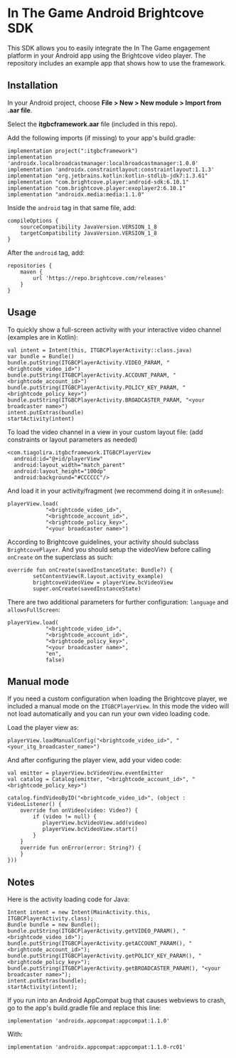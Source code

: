 # In The Game Android Brightcove SDK

This SDK allows you to easily integrate the In The Game engagement platform in your Android app using the Brightcove video player.
The repository includes an example app that shows how to use the framework.


## Installation

In your Android project, choose **File > New > New module > Import from .aar file**. 

Select the **itgbcframework.aar** file (included in this repo).

Add the following imports (if missing) to your app's build.gradle:

```
implementation project(":itgbcframework")
implementation 'androidx.localbroadcastmanager:localbroadcastmanager:1.0.0'
implementation 'androidx.constraintlayout:constraintlayout:1.1.3'
implementation "org.jetbrains.kotlin:kotlin-stdlib-jdk7:1.3.61"
implementation "com.brightcove.player:android-sdk:6.10.1"
implementation "com.brightcove.player:exoplayer2:6.10.1"
implementation "androidx.media:media:1.1.0"
```

Inside the `android` tag in that same file, add:

```
compileOptions {
    sourceCompatibility JavaVersion.VERSION_1_8
    targetCompatibility JavaVersion.VERSION_1_8
}
```

After the `android` tag, add:

```
repositories {
    maven {
        url 'https://repo.brightcove.com/releases'
    }
}
```

## Usage

To quickly show a full-screen activity with your interactive video channel (examples are in Kotlin):

```
val intent = Intent(this, ITGBCPlayerActivity::class.java)
var bundle = Bundle()
bundle.putString(ITGBCPlayerActivity.VIDEO_PARAM, "<brightcode_video_id>")
bundle.putString(ITGBCPlayerActivity.ACCOUNT_PARAM, "<brightcode_account_id>")
bundle.putString(ITGBCPlayerActivity.POLICY_KEY_PARAM, "<brightcode_policy_key>")
bundle.putString(ITGBCPlayerActivity.BROADCASTER_PARAM, "<your broadcaster name>")
intent.putExtras(bundle)
startActivity(intent)
```

To load the video channel in a view in your custom layout file: 
(add constraints or layout parameters as needed)

```
<com.tiagolira.itgbcframework.ITGBCPlayerView
  android:id="@+id/playerView"
  android:layout_width="match_parent"
  android:layout_height="100dp"
  android:background="#CCCCCC"/>
```

And load it in your activity/fragment (we recommend doing it in `onResume`):

```
playerView.load(
            "<brightcode_video_id>",
            "<brightcode_account_id>",
            "<brightcode_policy_key>",
            "<your broadcaster name>")
```

According to Brightcove guidelines, your activity should subclass `BrightcovePlayer`.
And you should setup the videoView before calling `onCreate` on the superclass as such:
```
override fun onCreate(savedInstanceState: Bundle?) {
        setContentView(R.layout.activity_example)
        brightcoveVideoView = playerView.bcVideoView
        super.onCreate(savedInstanceState)
```

There are two additional parameters for further configuration: `language` and `allowsFullScreen`:

```
playerView.load(
            "<brightcode_video_id>",
            "<brightcode_account_id>",
            "<brightcode_policy_key>",
            "<your broadcaster name>", 
            "en", 
            false)
```

## Manual mode

If you need a custom configuration when loading the Brightcove player, we included a manual mode on the `ITGBCPlayerView`. In this mode the video will not load automatically and you can run your own video loading code.

Load the player view as:
```
playerView.loadManualConfig("<brightcode_video_id>", "<your_itg_broadcaster_name>")
```
And after configuring the player view, add your video code:
```
val emitter = playerView.bcVideoView.eventEmitter
val catalog = Catalog(emitter, "<brightcode_account_id>", "<brightcode_policy_key>")

catalog.findVideoByID("<brightcode_video_id>", (object : VideoListener() {
    override fun onVideo(video: Video?) {
        if (video != null) {
           playerView.bcVideoView.add(video)
           playerView.bcVideoView.start()
        }
    }
    override fun onError(error: String?) {
    }
}))
```

## Notes

Here is the activity loading code for Java:

```
Intent intent = new Intent(MainActivity.this, ITGBCPlayerActivity.class);
Bundle bundle = new Bundle();
bundle.putString(ITGBCPlayerActivity.getVIDEO_PARAM(), "<brightcode_video_id>");
bundle.putString(ITGBCPlayerActivity.getACCOUNT_PARAM(), "<brightcode_account_id>");
bundle.putString(ITGBCPlayerActivity.getPOLICY_KEY_PARAM(), "<brightcode_policy_key>");
bundle.putString(ITGBCPlayerActivity.getBROADCASTER_PARAM(), "<your broadcaster name>");
intent.putExtras(bundle);
startActivity(intent);
```

If you run into an Android AppCompat bug that causes webviews to crash, go to the app's build.gradle file and replace this line:
```
implementation 'androidx.appcompat:appcompat:1.1.0'
```

With:
```
implementation 'androidx.appcompat:appcompat:1.1.0-rc01'
```
